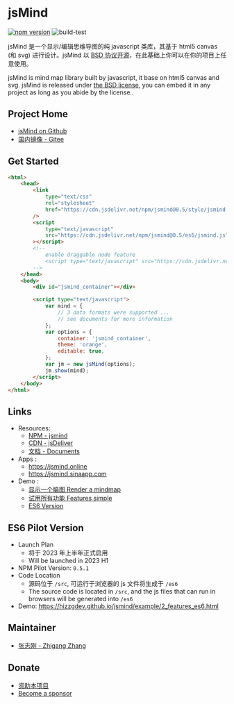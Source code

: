 # jsMind

[![npm version](https://badge.fury.io/js/jsmind.svg)](https://www.npmjs.com/package/jsmind)
![build-test](https://github.com/hizzgdev/jsmind/actions/workflows/node.js.yml/badge.svg)

jsMind 是一个显示/编辑思维导图的纯 javascript 类库，其基于 html5 canvas (和 svg) 进行设计。jsMind 以 [BSD 协议开源](LICENSE)，在此基础上你可以在你的项目上任意使用。

jsMind is mind map library built by javascript, it base on html5 canvas and svg. jsMind is released under [the BSD license](LICENSE), you can embed it in any project as long as you abide by the license..

## Project Home

-   [jsMind on Github](https://github.com/hizzgdev/jsmind)
-   [国内镜像 - Gitee](https://gitee.com/hizzgdev/jsmind)

## Get Started

```html
<html>
    <head>
        <link
            type="text/css"
            rel="stylesheet"
            href="https://cdn.jsdelivr.net/npm/jsmind@0.5/style/jsmind.css"
        />
        <script
            type="text/javascript"
            src="https://cdn.jsdelivr.net/npm/jsmind@0.5/es6/jsmind.js"
        ></script>
        <!--
            enable draggable node feature
            <script type="text/javascript" src="https://cdn.jsdelivr.net/npm/jsmind@0.5/es6/jsmind.draggable-node.js"></script>
        -->
    </head>
    <body>
        <div id="jsmind_container"></div>

        <script type="text/javascript">
            var mind = {
                // 3 data formats were supported ...
                // see documents for more information
            };
            var options = {
                container: 'jsmind_container',
                theme: 'orange',
                editable: true,
            };
            var jm = new jsMind(options);
            jm.show(mind);
        </script>
    </body>
</html>
```

## Links

-   Resources:
    -   [NPM - jsmind](https://www.npmjs.com/package/jsmind)
    -   [CDN - jsDeliver](https://www.jsdelivr.com/package/npm/jsmind)
    -   [文档 - Documents](https://hizzgdev.github.io/jsmind/docs)
-   Apps :
    -   <https://jsmind.online>
    -   <https://jsmind.sinaapp.com>
-   Demo :
    -   [显示一个脑图 Render a mindmap](https://hizzgdev.github.io/jsmind/example/1_basic.html)
    -   [试用所有功能 Features simple](https://hizzgdev.github.io/jsmind/example/2_features.html)
    -   [ES6 Version](https://hizzgdev.github.io/jsmind/example/2_features_es6.html)

## ES6 Pilot Version

-   Launch Plan
    -   将于 2023 年上半年正式启用
    -   Will be launched in 2023 H1
-   NPM Pilot Version: `0.5.1`
-   Code Location
    -   源码位于 `/src`, 可运行于浏览器的 js 文件将生成于 `/es6`
    -   The source code is located in `/src`, and the js files that can run in browsers will be generated into `/es6`
-   Demo: <https://hizzgdev.github.io/jsmind/example/2_features_es6.html>

## Maintainer

-   [张志刚 - Zhigang Zhang](https://hizzgdev.github.io)

## Donate

-   [资助本项目](https://hizzgdev.github.io/sponsor.html)
-   [Become a sponsor](https://github.com/sponsors/hizzgdev)
